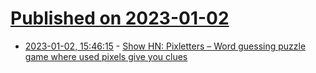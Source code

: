 # [Published on 2023-01-02](index.md)

* [2023-01-02, 15:46:15](https://news.ycombinator.com/item?id=34219127) - [Show HN: Pixletters – Word guessing puzzle game where used pixels give you clues](https://pixletters.com)

